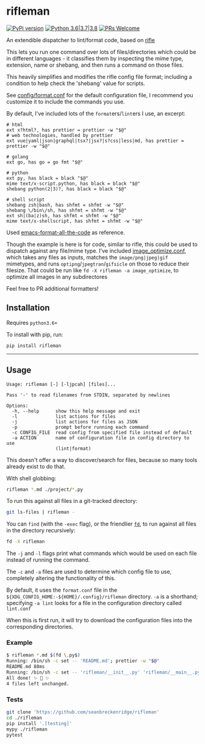 # rifleman

[![PyPi version](https://img.shields.io/pypi/v/rifleman.svg)](https://pypi.python.org/pypi/rifleman) [![Python 3.6|3.7|3.8](https://img.shields.io/pypi/pyversions/rifleman.svg)](https://pypi.python.org/pypi/rifleman) [![PRs Welcome](https://img.shields.io/badge/PRs-welcome-brightgreen.svg?style=flat-square)](http://makeapullrequest.com)

An extendible dispatcher to lint/format code, based on [rifle](https://github.com/ranger/ranger)

This lets you run one command over lots of files/directories which could be in different languages - it classifies them by inspecting the mime type, extension, name or shebang, and then runs a command on those files.

This heavily simplifies and modifies the rifle config file format; including a condition to help check the 'shebang' value for scripts.

See [config/format.conf](./config/format.conf) for the default configuration file, I recommend you customize it to include the commands you use.

By default, I've included lots of the `format`ers/`lint`ers I use, an excerpt:

```
# html
ext x?html?, has prettier = prettier -w "$@"
# web technologies, handled by prettier
ext vue|yaml|json|graphql|tsx?|jsx?|s?css|less|md, has prettier = prettier -w "$@"

# golang
ext go, has go = go fmt "$@"

# python
ext py, has black = black "$@"
mime text/x-script.python, has black = black "$@"
shebang python(2|3)?, has black = black "$@"

# shell script
shebang zsh|bash, has shfmt = shfmt -w "$@"
shebang \/bin\/sh, has shfmt = shfmt -w "$@"
ext sh|(ba|z)sh, has shfmt = shfmt -w "$@"
mime text/x-shellscript, has shfmt = shfmt -w "$@"
```

Used [emacs-format-all-the-code](https://github.com/lassik/emacs-format-all-the-code) as reference.

Though the example is here is for code, similar to rifle, this could be used to dispatch against any file/mime type. I've included [image_optimize.conf](config/image_optimize.conf), which takes any files as inputs, matches the `image/png|jpeg|gif` mimetypes, and runs `optipng`/`jpegtran`/`gifsicle` on those to reduce their filesize. That could be run like `fd -X rifleman -a image_optimize`, to optimize all images in any subdirectores

Feel free to PR additional formatters!

## Installation

Requires `python3.6+`

To install with pip, run:

    pip install rifleman

---

## Usage

```
Usage: rifleman [-] [-ljpcah] [files]...

Pass '-' to read filenames from STDIN, separated by newlines

Options:
  -h, --help      show this help message and exit
  -l              list actions for files
  -j              list actions for files as JSON
  -p              prompt before running each command
  -c CONFIG_FILE  read config from specified file instead of default
  -a ACTION       name of configuration file in config directory to use
                  (lint|format)
```

This doesn't offer a way to discover/search for files, because so many tools already exist to do that.

With shell globbing:

```bash
rifleman *.md ./project/*.py
```

To run this against all files in a git-tracked directory:

```bash
git ls-files | rifleman -
```

You can `find` (with the `-exec` flag), or the friendlier [`fd`](https://github.com/sharkdp/fd), to run against all files in the directory recursively:

```bash
fd -X rifleman
```

The `-j` and `-l` flags print what commands which would be used on each file instead of running the command.

The `-c` and `-a` files are used to determine which config file to use, completely altering the functionality of this.

By default, it uses the `format.conf` file in the `${XDG_CONFIG_HOME:-${HOME}/.config}/rifleman` directory. `-a` is a shorthand; specifying `-a lint` looks for a file in the configuration directory called `lint.conf`

When this is first run, it will try to download the configuration files into the corresponding directories.

### Example

```bash
$ rifleman *.md $(fd \.py$)
Running: /bin/sh -c set -- 'README.md'; prettier -w "$@"
README.md 88ms
Running: /bin/sh -c set -- 'rifleman/__init__.py' 'rifleman/__main__.py' 'setup.py' 'tests/test_rifleman.py'; black "$@"
All done! ✨ 🍰 ✨
4 files left unchanged.
```

### Tests

```bash
git clone 'https://github.com/seanbreckenridge/rifleman'
cd ./rifleman
pip install '.[testing]'
mypy ./rifleman
pytest
```
